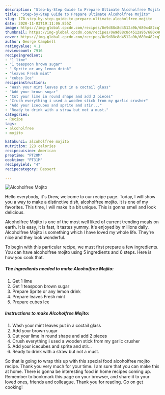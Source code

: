 ```yaml
---
description: "Step-by-Step Guide to Prepare Ultimate Alcoholfree Mojito"
title: "Step-by-Step Guide to Prepare Ultimate Alcoholfree Mojito"
slug: 178-step-by-step-guide-to-prepare-ultimate-alcoholfree-mojito
date: 2020-11-03T19:11:06.855Z
image: https://img-global.cpcdn.com/recipes/0e9d88c8d4512a9b/680x482cq70/alcoholfree-mojito-recipe-main-photo.jpg
thumbnail: https://img-global.cpcdn.com/recipes/0e9d88c8d4512a9b/680x482cq70/alcoholfree-mojito-recipe-main-photo.jpg
cover: https://img-global.cpcdn.com/recipes/0e9d88c8d4512a9b/680x482cq70/alcoholfree-mojito-recipe-main-photo.jpg
author: George Campbell
ratingvalue: 4.1
reviewcount: 7916
recipeingredient:
- "1 lime"
- "1 teaspoon brown sugar"
- " Sprite or any lemon drink"
- "leaves Fresh mint"
- "cubes Ice"
recipeinstructions:
- "Wash your mint leaves put in a coctail glass"
- "Add your brown sugar"
- "Cut your lime in round shape and add 2 pieces"
- "Crush everything i used a wooden stick from my garlic crusher"
- "Add your icecubes and sprite and stir..."
- "Ready to drink with a straw but not a must."
categories:
- Recipe
tags:
- alcoholfree
- mojito

katakunci: alcoholfree mojito 
nutrition: 228 calories
recipecuisine: American
preptime: "PT20M"
cooktime: "PT31M"
recipeyield: "4"
recipecategory: Dessert

---
```



![Alcoholfree Mojito](https://img-global.cpcdn.com/recipes/0e9d88c8d4512a9b/680x482cq70/alcoholfree-mojito-recipe-main-photo.jpg)

Hello everybody, it's Drew, welcome to our recipe page. Today, I will show you a way to make a distinctive dish, alcoholfree mojito. It is one of my favorites. This time, I will make it a bit unique. This is gonna smell and look delicious.

Alcoholfree Mojito is one of the most well liked of current trending meals on earth. It is easy, it is fast, it tastes yummy. It's enjoyed by millions daily. Alcoholfree Mojito is something which I have loved my whole life. They're nice and they look wonderful.




To begin with this particular recipe, we must first prepare a few ingredients. You can have alcoholfree mojito using 5 ingredients and 6 steps. Here is how you cook that.

<!--inarticleads1-->

##### The ingredients needed to make Alcoholfree Mojito:

1. Get 1 lime
1. Get 1 teaspoon brown sugar
1. Prepare  Sprite or any lemon drink
1. Prepare leaves Fresh mint
1. Prepare cubes Ice




<!--inarticleads2-->

##### Instructions to make Alcoholfree Mojito:

1. Wash your mint leaves put in a coctail glass
1. Add your brown sugar
1. Cut your lime in round shape and add 2 pieces
1. Crush everything i used a wooden stick from my garlic crusher
1. Add your icecubes and sprite and stir...
1. Ready to drink with a straw but not a must.




So that is going to wrap this up with this special food alcoholfree mojito recipe. Thank you very much for your time. I am sure that you can make this at home. There is gonna be interesting food in home recipes coming up. Remember to bookmark this page on your browser, and share it to your loved ones, friends and colleague. Thank you for reading. Go on get cooking!
